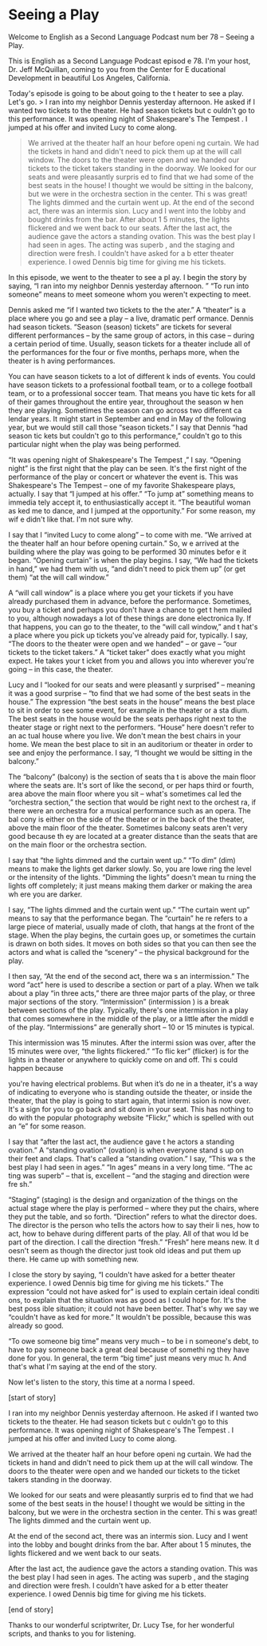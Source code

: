# Seeing a Play

Welcome to English as a Second Language Podcast num ber 78 – Seeing a Play.

This is English as a Second Language Podcast episod e 78. I'm your host, Dr. Jeff McQuillan, coming to you from the Center for E ducational Development in beautiful Los Angeles, California.

Today's episode is going to be about going to the t heater to see a play. Let's go.  > I ran into my neighbor Dennis yesterday afternoon. He asked if I wanted two tickets to the theater. He had season tickets but c ouldn't go to this performance. It was opening night of Shakespeare's The Tempest . I jumped at his offer and invited Lucy to come along.
> We arrived at the theater half an hour before openi ng curtain. We had the tickets in hand and didn't need to pick them up at the will  call window. The doors to the theater were open and we handed our tickets to the ticket takers standing in the doorway.
> We looked for our seats and were pleasantly surpris ed to find that we had some of the best seats in the house! I thought we would be sitting in the balcony, but we were in the orchestra section in the center. Thi s was great! The lights dimmed and the curtain went up.
> At the end of the second act, there was an intermis sion. Lucy and I went into the lobby and bought drinks from the bar. After about 1 5 minutes, the lights flickered and we went back to our seats.
> After the last act, the audience gave the actors a standing ovation. This was the best play I had seen in ages. The acting was superb , and the staging and direction were fresh. I couldn't have asked for a b etter theater experience. I owed Dennis big time for giving me his tickets.

In this episode, we went to the theater to see a pl ay. I begin the story by saying, “I ran into my neighbor Dennis yesterday afternoon. ” “To run into someone” means to meet someone whom you weren't expecting to  meet.

Dennis asked me “if I wanted two tickets to the the ater.” A “theater” is a place where you go and see a play – a live, dramatic perf ormance. Dennis had season tickets. “Season (season) tickets” are tickets for several different performances – by the same group of actors, in this case – during a certain period of time. Usually, season tickets for a theater include all of the performances for the four or five months, perhaps more, when the theater is h aving performances.

You can have season tickets to a lot of different k inds of events. You could have season tickets to a professional football team, or to a college football team, or to a professional soccer team. That means you have tic kets for all of their games throughout the entire year, throughout the season w hen they are playing. Sometimes the season can go across two different ca lendar years. It might start in September and end in May of the following year, but we would still call those “season tickets.” I say that Dennis “had season tic kets but couldn't go to this performance,” couldn't go to this particular night when the play was being performed.

“It was opening night of Shakespeare's The Tempest ,” I say. “Opening night” is the first night that the play can be seen. It's the  first night of the performance of the play or concert or whatever the event is. This was Shakespeare's The Tempest  – one of my favorite Shakespeare plays, actually. I say that “I jumped at his offer.” “To jump at” something means to immedia tely accept it, to enthusiastically accept it. “The beautiful woman as ked me to dance, and I jumped at the opportunity.” For some reason, my wif e didn't like that. I'm not sure why.

I say that I “invited Lucy to come along” – to come  with me. “We arrived at the theater half an hour before opening curtain.” So, w e arrived at the building where the play was going to be performed 30 minutes befor e it began. “Opening curtain” is when the play begins. I say, “We had the tickets in hand,” we had them with us, “and didn't need to pick them up” (or get them) “at the will call window.”

A “will call window” is a place where you get your tickets if you have already purchased them in advance, before the performance. Sometimes, you buy a ticket and perhaps you don't have a chance to get t hem mailed to you, although nowadays a lot of these things are done electronica lly. If that happens, you can go to the theater, to the “will call window,” and t hat's a place where you pick up tickets you've already paid for, typically. I say, “The doors to the theater were open and we handed” – or gave – “our tickets to the  ticket takers.” A “ticket taker” does exactly what you might expect. He takes your t icket from you and allows you into wherever you're going – in this case, the theater.

Lucy and I “looked for our seats and were pleasantl y surprised” – meaning it was a good surprise – “to find that we had some of the best seats in the house.” The expression “the best seats in the house” means the best place to sit in order to see some event, for example in the theater or a sta dium. The best seats in the house would be the seats perhaps right next to the theater stage or right next to the performers. “House” here doesn't refer to an ac tual house where you live. We don't mean the best chairs in your home. We mean the best place to sit in an auditorium or theater in order to see and enjoy the  performance. I say, “I thought we would be sitting in the balcony.”

The “balcony” (balcony) is the section of seats tha t is above the main floor where the seats are. It's sort of like the second, or per haps third or fourth, area above the main floor where you sit – what's sometimes cal led the “orchestra section,” the section that would be right next to the orchest ra, if there were an orchestra for a musical performance such as an opera. The bal cony is either on the side of the theater or in the back of the theater, above the main floor of the theater. Sometimes balcony seats aren't very good because th ey are located at a greater distance than the seats that are on the main floor or the orchestra section.

I say that “the lights dimmed and the curtain went up.” “To dim” (dim) means to make the lights get darker slowly. So, you are lowe ring the level or the intensity of the lights. “Dimming the lights” doesn't mean tu rning the lights off completely; it just means making them darker or making the area wh ere you are darker.

I say, “The lights dimmed and the curtain went up.”  “The curtain went up” means to say that the performance began. The “curtain” he re refers to a large piece of material, usually made of cloth, that hangs at the front of the stage. When the play begins, the curtain goes up, or sometimes the curtain is drawn on both sides. It moves on both sides so that you can then see the actors and what is called the “scenery” – the physical background for the play.

I then say, “At the end of the second act, there wa s an intermission.” The word “act” here is used to describe a section or part of  a play. When we talk about a play “in three acts,” there are three major parts of the play, or three major sections of the story. “Intermission” (intermission ) is a break between sections of the play. Typically, there's one intermission in a play that comes somewhere in the middle of the play, or a little after the middl e of the play. “Intermissions” are generally short – 10 or 15 minutes is typical.

This intermission was 15 minutes. After the intermi ssion was over, after the 15 minutes were over, “the lights flickered.” “To flic ker” (flicker) is for the lights in a theater or anywhere to quickly come on and off. Thi s could happen because

you're having electrical problems. But when it’s do ne in a theater, it's a way of indicating to everyone who is standing outside the theater, or inside the theater, that the play is going to start again, that intermi ssion is now over. It's a sign for you to go back and sit down in your seat. This has nothing to do with the popular photography website “Flickr,” which is spelled with out an “e” for some reason.

I say that “after the last act, the audience gave t he actors a standing ovation.” A “standing ovation” (ovation) is when everyone stand s up on their feet and claps. That's called a “standing ovation.” I say, “This wa s the best play I had seen in ages.” “In ages” means in a very long time. “The ac ting was superb” – that is, excellent – “and the staging and direction were fre sh.”

“Staging” (staging) is the design and organization of the things on the actual stage where the play is performed – where they put the chairs, where they put the table, and so forth. “Direction” refers to what  the director does. The director is the person who tells the actors how to say their li nes, how to act, how to behave during different parts of the play. All of that wou ld be part of the direction. I call the direction “fresh.” “Fresh” here means new. It d oesn't seem as though the director just took old ideas and put them up there.  He came up with something new.

I close the story by saying, “I couldn't have asked  for a better theater experience. I owed Dennis big time for giving me his tickets.” The expression “could not have asked for” is used to explain certain ideal conditi ons, to explain that the situation was as good as I could hope for. It's the best poss ible situation; it could not have been better. That's why we say we “couldn't have as ked for more.” It wouldn't be possible, because this was already so good.

“To owe someone big time” means very much – to be i n someone's debt, to have to pay someone back a great deal because of somethi ng they have done for you. In general, the term “big time” just means very muc h. And that's what I'm saying at the end of the story.

Now let's listen to the story, this time at a norma l speed.

[start of story]

I ran into my neighbor Dennis yesterday afternoon. He asked if I wanted two tickets to the theater. He had season tickets but c ouldn't go to this performance. It was opening night of Shakespeare's The Tempest . I jumped at his offer and invited Lucy to come along.

We arrived at the theater half an hour before openi ng curtain. We had the tickets in hand and didn't need to pick them up at the will  call window. The doors to the theater were open and we handed our tickets to the ticket takers standing in the doorway.

We looked for our seats and were pleasantly surpris ed to find that we had some of the best seats in the house! I thought we would be sitting in the balcony, but we were in the orchestra section in the center. Thi s was great! The lights dimmed and the curtain went up.

At the end of the second act, there was an intermis sion. Lucy and I went into the lobby and bought drinks from the bar. After about 1 5 minutes, the lights flickered and we went back to our seats.

After the last act, the audience gave the actors a standing ovation. This was the best play I had seen in ages. The acting was superb , and the staging and direction were fresh. I couldn't have asked for a b etter theater experience. I owed Dennis big time for giving me his tickets.

[end of story]

Thanks to our wonderful scriptwriter, Dr. Lucy Tse,  for her wonderful scripts, and thanks to you for listening.

